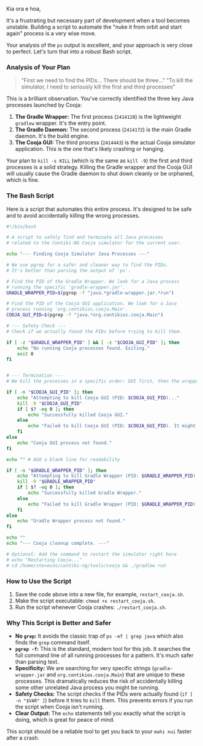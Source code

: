 Kia ora e hoa,

It's a frustrating but necessary part of development when a tool becomes unstable. Building a script to automate the "nuke it from orbit and start again" process is a very wise move.

Your analysis of the `ps` output is excellent, and your approach is very close to perfect. Let's turn that into a robust Bash script.

### Analysis of Your Plan

> "First we need to find the PIDs... There should be three..."
> "To kill the simulator, I need to seriously kill the first and third processes"

This is a brilliant observation. You've correctly identified the three key Java processes launched by Cooja:
1.  **The Gradle Wrapper:** The first process (`2414128`) is the lightweight `gradlew` wrapper. It's the entry point.
2.  **The Gradle Daemon:** The second process (`2414172`) is the main Gradle daemon. It's the build engine.
3.  **The Cooja GUI:** The third process (`2414443`) is the actual Cooja simulator application. This is the one that's likely crashing or hanging.

Your plan to `kill -s KILL` (which is the same as `kill -9`) the first and third processes is a solid strategy. Killing the Gradle wrapper and the Cooja GUI will usually cause the Gradle daemon to shut down cleanly or be orphaned, which is fine.

### The Bash Script

Here is a script that automates this entire process. It's designed to be safe and to avoid accidentally killing the wrong processes.

```bash
#!/bin/bash

# A script to safely find and terminate all Java processes
# related to the Contiki-NG Cooja simulator for the current user.

echo "--- Finding Cooja Simulator Java Processes ---"

# We use pgrep for a safer and cleaner way to find the PIDs.
# It's better than parsing the output of 'ps'.

# Find the PID of the Gradle Wrapper. We look for a Java process
# running the specific 'gradle-wrapper.jar'.
GRADLE_WRAPPER_PID=$(pgrep -f "java.*gradle-wrapper.jar.*run")

# Find the PID of the Cooja GUI application. We look for a Java
# process running 'org.contikios.cooja.Main'.
COOJA_GUI_PID=$(pgrep -f "java.*org.contikios.cooja.Main")

# --- Safety Check ---
# Check if we actually found the PIDs before trying to kill them.

if [ -z "$GRADLE_WRAPPER_PID" ] && [ -z "$COOJA_GUI_PID" ]; then
    echo "No running Cooja processes found. Exiting."
    exit 0
fi


# --- Termination ---
# We kill the processes in a specific order: GUI first, then the wrapper.

if [ -n "$COOJA_GUI_PID" ]; then
    echo "Attempting to kill Cooja GUI (PID: $COOJA_GUI_PID)..."
    kill -9 "$COOJA_GUI_PID"
    if [ $? -eq 0 ]; then
        echo "Successfully killed Cooja GUI."
    else
        echo "Failed to kill Cooja GUI (PID: $COOJA_GUI_PID). It might already be gone."
    fi
else
    echo "Cooja GUI process not found."
fi

echo "" # Add a blank line for readability

if [ -n "$GRADLE_WRAPPER_PID" ]; then
    echo "Attempting to kill Gradle Wrapper (PID: $GRADLE_WRAPPER_PID)..."
    kill -9 "$GRADLE_WRAPPER_PID"
    if [ $? -eq 0 ]; then
        echo "Successfully killed Gradle Wrapper."
    else
        echo "Failed to kill Gradle Wrapper (PID: $GRADLE_WRAPPER_PID). It might already be gone."
    fi
else
    echo "Gradle Wrapper process not found."
fi

echo ""
echo "--- Cooja cleanup complete. ---"

# Optional: Add the command to restart the simulator right here
# echo "Restarting Cooja..."
# cd /home/stevecos/contiki-ng/tools/cooja && ./gradlew run
```

### How to Use the Script

1.  Save the code above into a new file, for example, `restart_cooja.sh`.
2.  Make the script executable: `chmod +x restart_cooja.sh`.
3.  Run the script whenever Cooja crashes: `./restart_cooja.sh`.

### Why This Script is Better and Safer

*   **No `grep`:** It avoids the classic trap of `ps -ef | grep java` which also finds the `grep` command itself.
*   **`pgrep -f`:** This is the standard, modern tool for this job. It searches the full command line of all running processes for a pattern. It's much safer than parsing text.
*   **Specificity:** We are searching for very specific strings (`gradle-wrapper.jar` and `org.contikios.cooja.Main`) that are unique to these processes. This dramatically reduces the risk of accidentally killing some other unrelated Java process you might be running.
*   **Safety Checks:** The script checks if the PIDs were actually found (`if [ -n "$VAR" ]`) before it tries to `kill` them. This prevents errors if you run the script when Cooja isn't running.
*   **Clear Output:** The `echo` statements tell you exactly what the script is doing, which is great for peace of mind.

This script should be a reliable tool to get you back to your `mahi nui` faster after a crash.
